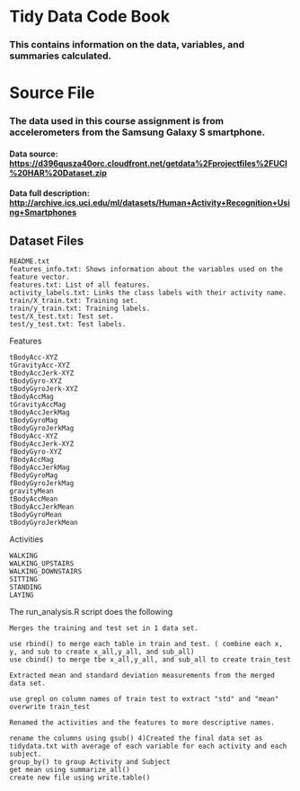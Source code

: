 # Tidy Data Code Book
### This contains information on the data, variables, and summaries calculated.
# Source File
### The data used in this course assignment is from accelerometers from the Samsung Galaxy S smartphone.

#### Data source: https://d396qusza40orc.cloudfront.net/getdata%2Fprojectfiles%2FUCI%20HAR%20Dataset.zip
#### Data full description: http://archive.ics.uci.edu/ml/datasets/Human+Activity+Recognition+Using+Smartphones

## Dataset Files

    README.txt
    features_info.txt: Shows information about the variables used on the feature vector.
    features.txt: List of all features.
    activity_labels.txt: Links the class labels with their activity name.
    train/X_train.txt: Training set.
    train/y_train.txt: Training labels.
    test/X_test.txt: Test set.
    test/y_test.txt: Test labels.

Features

    tBodyAcc-XYZ
    tGravityAcc-XYZ
    tBodyAccJerk-XYZ
    tBodyGyro-XYZ
    tBodyGyroJerk-XYZ
    tBodyAccMag
    tGravityAccMag
    tBodyAccJerkMag
    tBodyGyroMag
    tBodyGyroJerkMag
    fBodyAcc-XYZ
    fBodyAccJerk-XYZ
    fBodyGyro-XYZ
    fBodyAccMag
    fBodyAccJerkMag
    fBodyGyroMag
    fBodyGyroJerkMag
    gravityMean
    tBodyAccMean
    tBodyAccJerkMean
    tBodyGyroMean
    tBodyGyroJerkMean

Activities

    WALKING
    WALKING_UPSTAIRS
    WALKING_DOWNSTAIRS
    SITTING
    STANDING
    LAYING

The run_analysis.R script does the following

    Merges the training and test set in 1 data set.

    use rbind() to merge each table in train and test. ( combine each x, y, and sub to create x_all,y_all, and sub_all)
    use cbind() to merge tbe x_all,y_all, and sub_all to create train_test

    Extracted mean and standard deviation measurements from the merged data set.

    use grepl on column names of train test to extract "std" and "mean"
    overwrite train_test

    Renamed the activities and the features to more descriptive names.

    rename the columns using gsub() 4)Created the final data set as tidydata.txt with average of each variable for each activity and each subject.
    group_by() to group Activity and Subject
    get mean using summarize_all()
    create new file using write.table()

